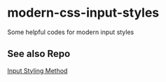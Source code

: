 # modern-css-input-styles

Some helpful codes for modern input styles

## See also Repo

[Input Styling Method](https://github.com/mikeludemann/inputStylingMethod)